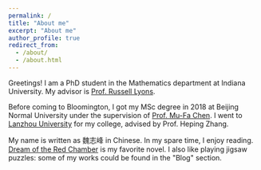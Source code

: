 ```yaml
---
permalink: /
title: "About me"
excerpt: "About me"
author_profile: true
redirect_from: 
  - /about/
  - /about.html
---
```


Greetings! I am a PhD student in the Mathematics department at Indiana University. My advisor is [Prof. Russell Lyons](https://rdlyons.pages.iu.edu/).

Before coming to Bloomington, I got my MSc degree in 2018 at Beijing Normal University under the supervision of [Prof. Mu-Fa Chen](http://math0.bnu.edu.cn/~chenmf/main_eng.htm). I went to [Lanzhou University](https://en.lzu.edu.cn/) for my college, advised by Prof. Heping Zhang.   

My name is written as 魏志峰 in Chinese. In my spare time, I enjoy reading. [Dream of the Red Chamber](https://en.wikipedia.org/wiki/Dream_of_the_Red_Chamber) is my favorite novel. I also like playing jigsaw puzzles: some of my works could be found in the "Blog" section.  
